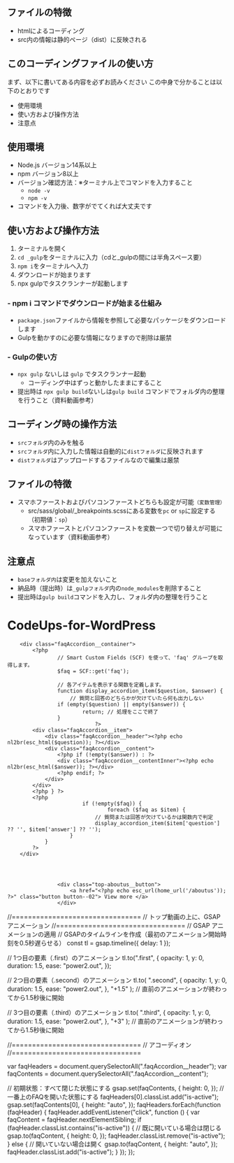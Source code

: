 ## ファイルの特徴
- htmlによるコーディング
- src内の情報は静的ページ（dist）に反映される

## このコーディングファイルの使い方
まず、以下に書いてある内容を必ずお読みください
この中身で分かることは以下のとおりです

- 使用環境
- 使い方および操作方法
- 注意点
## 使用環境
- Node.js バージョン14系以上
- npm バージョン8以上
- バージョン確認方法：※ターミナル上でコマンドを入力すること
  - `node -v`
  - `npm -v`
- コマンドを入力後、数字がでてくれば大丈夫です
## 使い方および操作方法
1. ターミナルを開く
2. `cd _gulp`をターミナルに入力（cdと_gulpの間には半角スペース要）
3. `npm i`をターミナルへ入力
4. ダウンロードが始まります
5. npx gulpでタスクランナーが起動します
### - npm i コマンドでダウンロードが始まる仕組み
- `package.json`ファイルから情報を参照して必要なパッケージをダウンロードします
- Gulpを動かすのに必要な情報になりますので削除は厳禁

### - Gulpの使い方
- `npx gulp` ないしは `gulp` でタスクランナー起動
  - コーディング中はずっと動かしたままにすること
- 提出時は `npx gulp build`ないしは`gulp build` コマンドでフォルダ内の整理を行うこと（資料動画参考）

## コーディング時の操作方法
- `srcフォルダ`内のみを触る
- `srcフォルダ`内に入力した情報は自動的に`distフォルダ`に反映されます
- `distフォルダ`はアップロードするファイルなので編集は厳禁

## ファイルの特徴
- スマホファーストおよびパソコンファーストどちらも設定が可能`（変数管理）`
  - src/sass/global/_breakpoints.scssにある変数を`pc` or `sp`に設定する（初期値：`sp`）
  - スマホファーストとパソコンファーストを変数一つで切り替えが可能になっています（資料動画参考）

## 注意点
- `baseフォルダ内`は変更を加えないこと
- 納品時（提出時）は`_gulpフォルダ`内の`node_modules`を削除すること
- 提出時は`gulp build`コマンドを入力し、フォルダ内の整理を行うこと
# CodeUps-for-WordPress





		<div class="faqAccordion__container">
			<?php
					// Smart Custom Fields (SCF) を使って、'faq' グループを取得します。
					$faq = SCF::get('faq');

					// 各アイテムを表示する関数を定義します。
					function display_accordion_item($question, $answer) {
						// 質問と回答のどちらかが欠けていたら何も出力しない
					if (empty($question) || empty($answer)) {
							return; // 処理をここで終了
					}
								?>
			<div class="faqAccordion__item">
				<div class="faqAccordion__header"><?php echo nl2br(esc_html($question)); ?></div>
				<div class="faqAccordion__content">
					<?php if (!empty($answer)) : ?>
					<div class="faqAccordion__contentInner"><?php echo nl2br(esc_html($answer)); ?></div>
					<?php endif; ?>
				</div>
			</div>
			<?php } ?>
			<?php
							if (!empty($faq)) {
									foreach ($faq as $item) {
								// 質問または回答が欠けているかは関数内で判定
								display_accordion_item($item['question'] ?? '', $item['answer'] ?? '');
						}
				}
			?>
		</div>




					<div class="top-aboutus__button">
						<a href="<?php echo esc_url(home_url('/aboutus')); ?>" class="button button--02"> View more </a>
					</div>



  //================================
  // トップ動画の上に、GSAP アニメーション
  //================================
  // GSAP アニメーションの適用
  // GSAPのタイムラインを作成（最初のアニメーション開始時刻を0.5秒遅らせる）
  const tl = gsap.timeline({ delay: 1 });

  // 1つ目の要素（.first）のアニメーション
  tl.to(".first", {
    opacity: 1,
    y: 0,
    duration: 1.5,
    ease: "power2.out",
  });

  // 2つ目の要素（.second）のアニメーション
  tl.to(
    ".second",
    {
      opacity: 1,
      y: 0,
      duration: 1.5,
      ease: "power2.out",
    },
    "+1.5"
  ); // 直前のアニメーションが終わってから1.5秒後に開始

  // 3つ目の要素（.third）のアニメーション
  tl.to(
    ".third",
    {
      opacity: 1,
      y: 0,
      duration: 1.5,
      ease: "power2.out",
    },
    "+3"
  ); // 直前のアニメーションが終わってから1.5秒後に開始



  //================================
  // アコーディオン
  //================================
 
 var faqHeaders = document.querySelectorAll(".faqAccordion__header");
  var faqContents = document.querySelectorAll(".faqAccordion__content");

  // 初期状態：すべて閉じた状態にする
  gsap.set(faqContents, {
    height: 0,
  });
  // 一番上のFAQを開いた状態にする
  faqHeaders[0].classList.add("is-active");
  gsap.set(faqContents[0], {
    height: "auto",
  });
  faqHeaders.forEach(function (faqHeader) {
    faqHeader.addEventListener("click", function () {
      var faqContent = faqHeader.nextElementSibling;
      if (faqHeader.classList.contains("is-active")) {
        // 既に開いている場合は閉じる
        gsap.to(faqContent, {
          height: 0,
        });
        faqHeader.classList.remove("is-active");
      } else {
        // 開いていない場合は開く
        gsap.to(faqContent, {
          height: "auto",
        });
        faqHeader.classList.add("is-active");
      }
    });
  });
